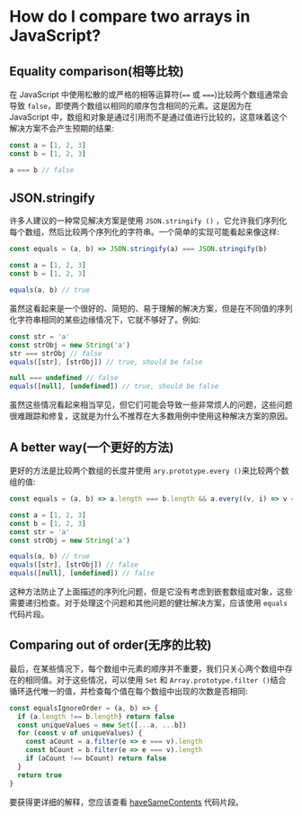 # How do I compare two arrays in JavaScript?

## Equality comparison(相等比较)

在 JavaScript 中使用松散的或严格的相等运算符(`==` 或 `===`)比较两个数组通常会导致 `false`，即使两个数组以相同的顺序包含相同的元素。这是因为在 JavaScript 中，数组和对象是通过引用而不是通过值进行比较的，这意味着这个解决方案不会产生预期的结果:

```js
const a = [1, 2, 3]
const b = [1, 2, 3]

a === b // false
```

## JSON.stringify

许多人建议的一种常见解决方案是使用 `JSON.stringify ()` ，它允许我们序列化每个数组，然后比较两个序列化的字符串。一个简单的实现可能看起来像这样:

```js
const equals = (a, b) => JSON.stringify(a) === JSON.stringify(b)

const a = [1, 2, 3]
const b = [1, 2, 3]

equals(a, b) // true
```

虽然这看起来是一个很好的、简短的、易于理解的解决方案，但是在不同值的序列化字符串相同的某些边缘情况下，它就不够好了。例如:

```js
const str = 'a'
const strObj = new String('a')
str === strObj // false
equals([str], [strObj]) // true, should be false

null === undefined // false
equals([null], [undefined]) // true, should be false
```

虽然这些情况看起来相当罕见，但它们可能会导致一些非常烦人的问题，这些问题很难跟踪和修复，这就是为什么不推荐在大多数用例中使用这种解决方案的原因。

## A better way(一个更好的方法)

更好的方法是比较两个数组的长度并使用 `ary.prototype.every ()`来比较两个数组的值:

```js
const equals = (a, b) => a.length === b.length && a.every((v, i) => v === b[i])

const a = [1, 2, 3]
const b = [1, 2, 3]
const str = 'a'
const strObj = new String('a')

equals(a, b) // true
equals([str], [strObj]) // false
equals([null], [undefined]) // false
```

这种方法防止了上面描述的序列化问题，但是它没有考虑到嵌套数组或对象，这些需要递归检查。对于处理这个问题和其他问题的健壮解决方案，应该使用 `equals` 代码片段。

## Comparing out of order(无序的比较)

最后，在某些情况下，每个数组中元素的顺序并不重要，我们只关心两个数组中存在的相同值。对于这些情况，可以使用 `Set` 和 `Array.prototype.filter ()`结合循环迭代唯一的值，并检查每个值在每个数组中出现的次数是否相同:

```js
const equalsIgnoreOrder = (a, b) => {
  if (a.length !== b.length) return false
  const uniqueValues = new Set([...a, ...b])
  for (const v of uniqueValues) {
    const aCount = a.filter(e => e === v).length
    const bCount = b.filter(e => e === v).length
    if (aCount !== bCount) return false
  }
  return true
}
```

要获得更详细的解释，您应该查看 [haveSameContents](/js/haveSameContents) 代码片段。
